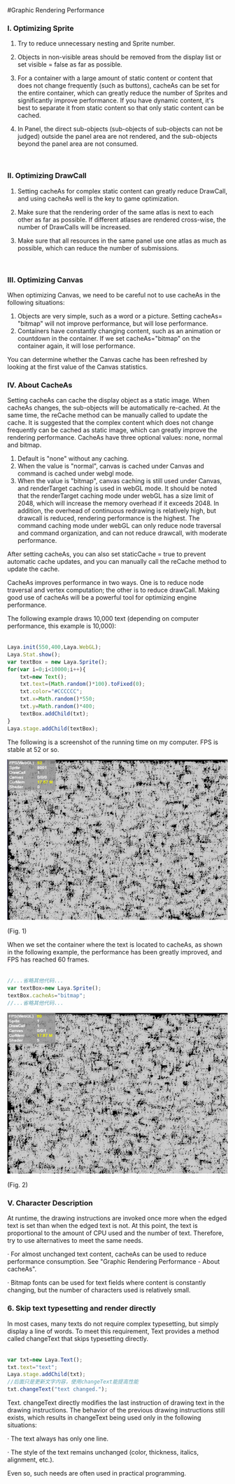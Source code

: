 #Graphic Rendering Performance

### **I. Optimizing Sprite**

1. Try to reduce unnecessary nesting and Sprite number.

2. Objects in non-visible areas should be removed from the display list or set visible = false as far as possible.

3. For a container with a large amount of static content or content that does not change frequently (such as buttons), cacheAs can be set for the entire container, which can greatly reduce the number of Sprites and significantly improve performance. If you have dynamic content, it's best to separate it from static content so that only static content can be cached.

4. In Panel, the direct sub-objects (sub-objects of sub-objects can not be judged) outside the panel area are not rendered, and the sub-objects beyond the panel area are not consumed.

​

### **II. Optimizing DrawCall**

1. Setting cacheAs for complex static content can greatly reduce DrawCall, and using cacheAs well is the key to game optimization.

2. Make sure that the rendering order of the same atlas is next to each other as far as possible. If different atlases are rendered cross-wise, the number of DrawCalls will be increased.

3. Make sure that all resources in the same panel use one atlas as much as possible, which can reduce the number of submissions.

​

### **III. Optimizing Canvas**

When optimizing Canvas, we need to be careful not to use cacheAs in the following situations:

1. Objects are very simple, such as a word or a picture. Setting cacheAs= "bitmap" will not improve performance, but will lose performance.
2. Containers have constantly changing content, such as an animation or countdown in the container. If we set cacheAs="bitmap" on the container again, it will lose performance.

You can determine whether the Canvas cache has been refreshed by looking at the first value of the Canvas statistics.

### **IV. About CacheAs**

Setting cacheAs can cache the display object as a static image. When cacheAs changes, the sub-objects will be automatically re-cached. At the same time, the reCache method can be manually called to update the cache. It is suggested that the complex content which does not change frequently can be cached as static image, which can greatly improve the rendering performance. CacheAs have three optional values: none, normal and bitmap.

1. Default is "none" without any caching.
2. When the value is "normal", canvas is cached under Canvas and command is cached under webgl mode.
3. When the value is "bitmap", canvas caching is still used under Canvas, and renderTarget caching is used in webGL mode. It should be noted that the renderTarget caching mode under webGL has a size limit of 2048, which will increase the memory overhead if it exceeds 2048. In addition, the overhead of continuous redrawing is relatively high, but drawcall is reduced, rendering performance is the highest. The command caching mode under webGL can only reduce node traversal and command organization, and can not reduce drawcall, with moderate performance.

After setting cacheAs, you can also set staticCache = true to prevent automatic cache updates, and you can manually call the reCache method to update the cache.

CacheAs improves performance in two ways. One is to reduce node traversal and vertex computation; the other is to reduce drawCall. Making good use of cacheAs will be a powerful tool for optimizing engine performance.

The following example draws 10,000 text (depending on computer performance, this example is 10,000):


```javascript

Laya.init(550,400,Laya.WebGL);
Laya.Stat.show();
var textBox = new Laya.Sprite();
for(var i=0;i<10000;i++){
    txt=new Text();
    txt.text=(Math.random()*100).toFixed(0);
    txt.color="#CCCCCC";
    txt.x=Math.random()*550;
    txt.y=Math.random()*400;
    textBox.addChild(txt);
}
Laya.stage.addChild(textBox);
```


The following is a screenshot of the running time on my computer. FPS is stable at 52 or so.

![1](img/1.png)</br>

(Fig. 1)

When we set the container where the text is located to cacheAs, as shown in the following example, the performance has been greatly improved, and FPS has reached 60 frames.


```javascript

//...省略其他代码...
var textBox=new Laya.Sprite();
textBox.cacheAs="bitmap";
//...省略其他代码...
```


![2](img/2.png)</br>

(Fig. 2)

### **V. Character Description**

At runtime, the drawing instructions are invoked once more when the edged text is set than when the edged text is not. At this point, the text is proportional to the amount of CPU used and the number of text. Therefore, try to use alternatives to meet the same needs.

· For almost unchanged text content, cacheAs can be used to reduce performance consumption. See "Graphic Rendering Performance - About cacheAs".

· Bitmap fonts can be used for text fields where content is constantly changing, but the number of characters used is relatively small.

### **6. Skip text typesetting and render directly**

In most cases, many texts do not require complex typesetting, but simply display a line of words. To meet this requirement, Text provides a method called changeText that skips typesetting directly.


```javascript

var txt=new Laya.Text();
txt.text="text";
Laya.stage.addChild(txt);
//后面只是更新文字内容，使用changeText能提高性能
txt.changeText("text changed.");
```


Text. changeText directly modifies the last instruction of drawing text in the drawing instructions. The behavior of the previous drawing instructions still exists, which results in changeText being used only in the following situations:

· The text always has only one line.

· The style of the text remains unchanged (color, thickness, italics, alignment, etc.).

Even so, such needs are often used in practical programming.